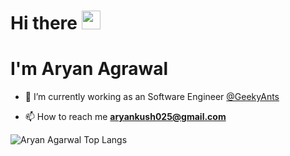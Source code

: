 <h1 align="left">Hi there <img src="https://emojis.slackmojis.com/emojis/images/1536351075/4594/blob-wave.gif?1536351075" width="30"/> </h1>
<h1 align="left">I'm Aryan Agrawal</h1>

- 🔭 I’m currently working as an Software Engineer [@GeekyAnts](https://geekyants.com/aryan-agarwal)

- 📫 How to reach me **aryankush025@gmail.com**

<p><img align="left" src="https://github-readme-stats.vercel.app/api/top-langs/?username=aryankush25&layout=compact&hide=html" alt="Aryan Agarwal Top Langs" /></p>
